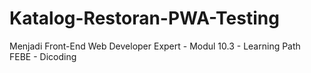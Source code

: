 # Katalog-Restoran-PWA-Testing
Menjadi Front-End Web Developer Expert - Modul 10.3 - Learning Path FEBE - Dicoding
